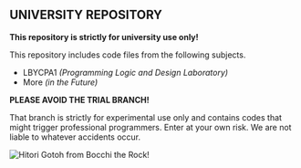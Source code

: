 ## UNIVERSITY REPOSITORY
****This repository is strictly for university use only!****

This repository includes code files from the following subjects.
- LBYCPA1 *(Programming Logic and Design Laboratory)*
- More *(in the Future)*

**PLEASE AVOID THE TRIAL BRANCH!**

That branch is strictly for experimental use only and contains codes that might trigger professional programmers. Enter at your own risk. We are not liable to whatever accidents occur.


![Hitori Gotoh from Bocchi the Rock!](https://pbs.twimg.com/media/FouNiF8aAAAvFNa?format=jpg&name=large)
